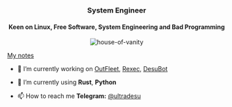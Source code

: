 <h3 align="center">System Engineer</h3>
<h4 align="center">Keen on Linux, Free Software, System Engineering and Bad Programming</h3>

<p align="center"> <img src="https://komarev.com/ghpvc/?username=house-of-vanity&label=Visitors&color=0e75b6&style=flat-square" alt="house-of-vanity" /> </p>

<a href="https://btwiusearch.net/">My notes</a>

- 🔭 I’m currently working on [OutFleet](https://github.com/house-of-vanity/OutFleet), [Rexec](https://github.com/house-of-vanity/rexec), [DesuBot](https://github.com/house-of-vanity/desubot)

- 🌱 I’m currently using **Rust**, **Python**

- 📫 How to reach me **Telegram:** [@ultradesu](tg:@ultradesu)
